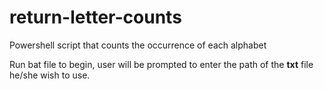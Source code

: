# return-letter-counts
Powershell script that counts the occurrence of each alphabet


Run bat file to begin, user will be prompted to enter the path of the **txt** file he/she wish to use.
